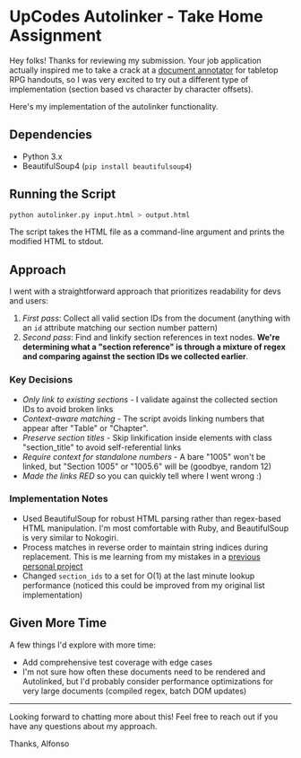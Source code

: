 # UpCodes Autolinker - Take Home Assignment

Hey folks! Thanks for reviewing my submission. Your job application actually inspired me to take a crack at a [document annotator](https://github.com/alfonsomartinezdev/rpg-annotator-frontend) for tabletop RPG handouts, so I was very excited to try out a different type of implementation (section based vs character by character offsets).

Here's my implementation of the autolinker functionality.

## Dependencies

- Python 3.x
- BeautifulSoup4 (`pip install beautifulsoup4`)

## Running the Script

```bash
python autolinker.py input.html > output.html
```

The script takes the HTML file as a command-line argument and prints the modified HTML to stdout.

## Approach

I went with a straightforward approach that prioritizes readability for devs and users:

1. *First pass*: Collect all valid section IDs from the document (anything with an `id` attribute matching our section number pattern)
2. *Second pass*: Find and linkify section references in text nodes. **We're determining what a "section reference" is through a mixture of regex and comparing against the section IDs we collected earlier**.

### Key Decisions

- *Only link to existing sections* - I validate against the collected section IDs to avoid broken links
- *Context-aware matching* - The script avoids linking numbers that appear after "Table" or "Chapter".
- *Preserve section titles* - Skip linkification inside elements with class "section_title" to avoid self-referential links
- *Require context for standalone numbers* - A bare "1005" won't be linked, but "Section 1005" or "1005.6" will be (goodbye, random 12)
- *Made the links RED* so you can quickly tell where I went wrong :)

### Implementation Notes

- Used BeautifulSoup for robust HTML parsing rather than regex-based HTML manipulation. I'm most comfortable with Ruby, and BeautifulSoup is very similar to Nokogiri.
- Process matches in reverse order to maintain string indices during replacement. This is me learning from my mistakes in a [previous personal project](https://github.com/alfonsomartinezdev/rpg-annotator-api/blob/320af4633e36dcd8a0f5a6f03c8ead43982dd778/app/services/document_renderer.rb#L23)
- Changed `section_ids` to a set for O(1) at the last minute lookup performance (noticed this could be improved from my original list implementation)

## Given More Time

A few things I'd explore with more time:
- Add comprehensive test coverage with edge cases
- I'm not sure how often these documents need to be rendered and Autolinked, but I'd probably consider performance optimizations for very large documents (compiled regex, batch DOM updates)
---

Looking forward to chatting more about this! Feel free to reach out if you have any questions about my approach.

Thanks,
Alfonso
